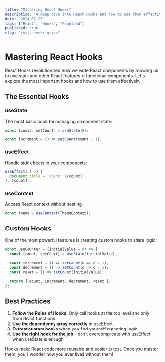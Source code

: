 ```yaml
---
title: "Mastering React Hooks"
description: "A deep dive into React Hooks and how to use them effectively"
date: "2024-07-25"
tags: ["React", "Hooks", "Frontend"]
published: true
slug: "react-hooks-guide"
---
```


# Mastering React Hooks

React Hooks revolutionized how we write React components by allowing us to use state and other React features in functional components. Let's explore the most important hooks and how to use them effectively.

## The Essential Hooks

### useState
The most basic hook for managing component state:

```jsx
const [count, setCount] = useState(0);

const increment = () => setCount(count + 1);
```

### useEffect
Handle side effects in your components:

```jsx
useEffect(() => {
  document.title = `Count: ${count}`;
}, [count]);
```

### useContext
Access React context without nesting:

```jsx
const theme = useContext(ThemeContext);
```

## Custom Hooks

One of the most powerful features is creating custom hooks to share logic:

```jsx
const useCounter = (initialValue = 0) => {
  const [count, setCount] = useState(initialValue);
  
  const increment = () => setCount(c => c + 1);
  const decrement = () => setCount(c => c - 1);
  const reset = () => setCount(initialValue);
  
  return { count, increment, decrement, reset };
};
```

## Best Practices

1. **Follow the Rules of Hooks**: Only call hooks at the top level and only from React functions
2. **Use the dependency array correctly** in useEffect
3. **Extract custom hooks** when you find yourself repeating logic
4. **Use the right hook for the job** - don't overcomplicate with useEffect when useState is enough

Hooks make React code more reusable and easier to test. Once you master them, you'll wonder how you ever lived without them!
